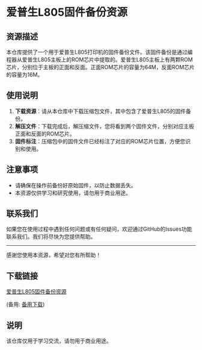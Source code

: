 # 爱普生L805固件备份资源

## 资源描述

本仓库提供了一个用于爱普生L805打印机的固件备份文件。该固件备份是通过编程器从爱普生L805主板上的ROM芯片中提取的。爱普生L805主板上有两颗ROM芯片，分别位于主板的正面和反面。正面ROM芯片的容量为64M，反面ROM芯片的容量为16M。

## 使用说明

1. **下载资源**：请从本仓库中下载压缩包文件，其中包含了爱普生L805的固件备份。
2. **解压文件**：下载完成后，解压缩文件，您将看到两个固件文件，分别对应主板正面和反面的ROM芯片。
3. **固件标注**：压缩包中的固件文件已经标注了对应的ROM芯片位置，方便您识别和使用。

## 注意事项

- 请确保在操作前备份好原始固件，以防止数据丢失。
- 本资源仅供学习和研究使用，请勿用于商业用途。

## 联系我们

如果您在使用过程中遇到任何问题或有任何疑问，欢迎通过GitHub的Issues功能联系我们。我们将尽快为您提供帮助。

---

感谢您使用本资源，希望对您有所帮助！

## 下载链接
[爱普生L805固件备份资源](https://pan.quark.cn/s/21814328a710) 

(备用: [备用下载](https://pan.baidu.com/s/1GQ_O-6GgtgmF-nqaig7PmQ?pwd=1234))

## 说明

该仓库仅用于学习交流，请勿用于商业用途。
